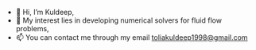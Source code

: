 - 👋 Hi, I’m Kuldeep,
- 👀 My interest lies in developing numerical solvers for fluid flow problems,
- 📫 You can contact me through my email toliakuldeep1998@gmail.com

<!---
kuldeep-tolia/kuldeep-tolia is a ✨ special ✨ repository because its `README.md` (this file) appears on your GitHub profile.
You can click the Preview link to take a look at your changes.
--->
